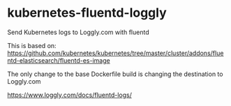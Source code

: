 # kubernetes-fluentd-loggly

Send Kubernetes logs to Loggly.com with fluentd

This is based on: https://github.com/kubernetes/kubernetes/tree/master/cluster/addons/fluentd-elasticsearch/fluentd-es-image

The only change to the base Dockerfile build is changing the destination to Loggly.com

https://www.loggly.com/docs/fluentd-logs/
